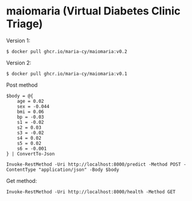 # maiomaria (Virtual Diabetes Clinic Triage)

Version 1:
```
$ docker pull ghcr.io/maria-cy/maiomaria:v0.2
```
Version 2:
```
$ docker pull ghcr.io/maria-cy/maiomaria:v0.1
```

Post method
```
$body = @{
    age = 0.02
    sex = -0.044
    bmi = 0.06
    bp = -0.03
    s1 = -0.02
    s2 = 0.03
    s3 = -0.02
    s4 = 0.02
    s5 = 0.02
    s6 = -0.001
} | ConvertTo-Json

Invoke-RestMethod -Uri http://localhost:8000/predict -Method POST -ContentType "application/json" -Body $body
```

Get method:
```
Invoke-RestMethod -Uri http://localhost:8000/health -Method GET
```
